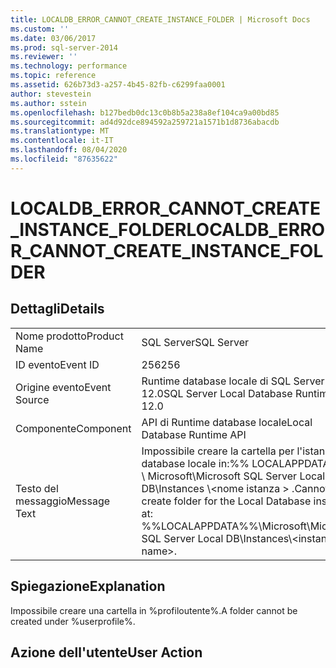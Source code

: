 ```yaml
---
title: LOCALDB_ERROR_CANNOT_CREATE_INSTANCE_FOLDER | Microsoft Docs
ms.custom: ''
ms.date: 03/06/2017
ms.prod: sql-server-2014
ms.reviewer: ''
ms.technology: performance
ms.topic: reference
ms.assetid: 626b73d3-a257-4b45-82fb-c6299faa0001
author: stevestein
ms.author: sstein
ms.openlocfilehash: b127bedb0dc13c0b8b5a238a8ef104ca9a00bd85
ms.sourcegitcommit: ad4d92dce894592a259721a1571b1d8736abacdb
ms.translationtype: MT
ms.contentlocale: it-IT
ms.lasthandoff: 08/04/2020
ms.locfileid: "87635622"
---
```

# <a name="localdb_error_cannot_create_instance_folder"></a><span data-ttu-id="c1cf6-102">LOCALDB_ERROR_CANNOT_CREATE_INSTANCE_FOLDER</span><span class="sxs-lookup"><span data-stu-id="c1cf6-102">LOCALDB_ERROR_CANNOT_CREATE_INSTANCE_FOLDER</span></span>
    
## <a name="details"></a><span data-ttu-id="c1cf6-103">Dettagli</span><span class="sxs-lookup"><span data-stu-id="c1cf6-103">Details</span></span>  
  
|||  
|-|-|  
|<span data-ttu-id="c1cf6-104">Nome prodotto</span><span class="sxs-lookup"><span data-stu-id="c1cf6-104">Product Name</span></span>|<span data-ttu-id="c1cf6-105">SQL Server</span><span class="sxs-lookup"><span data-stu-id="c1cf6-105">SQL Server</span></span>|  
|<span data-ttu-id="c1cf6-106">ID evento</span><span class="sxs-lookup"><span data-stu-id="c1cf6-106">Event ID</span></span>|<span data-ttu-id="c1cf6-107">256</span><span class="sxs-lookup"><span data-stu-id="c1cf6-107">256</span></span>|  
|<span data-ttu-id="c1cf6-108">Origine evento</span><span class="sxs-lookup"><span data-stu-id="c1cf6-108">Event Source</span></span>|<span data-ttu-id="c1cf6-109">Runtime database locale di SQL Server 12.0</span><span class="sxs-lookup"><span data-stu-id="c1cf6-109">SQL Server Local Database Runtime 12.0</span></span>|  
|<span data-ttu-id="c1cf6-110">Componente</span><span class="sxs-lookup"><span data-stu-id="c1cf6-110">Component</span></span>|<span data-ttu-id="c1cf6-111">API di Runtime database locale</span><span class="sxs-lookup"><span data-stu-id="c1cf6-111">Local Database Runtime API</span></span>|  
|<span data-ttu-id="c1cf6-112">Testo del messaggio</span><span class="sxs-lookup"><span data-stu-id="c1cf6-112">Message Text</span></span>|<span data-ttu-id="c1cf6-113">Impossibile creare la cartella per l'istanza del database locale in:%% LOCALAPPDATA%% \ Microsoft\Microsoft SQL Server Local DB\Instances \\<nome istanza \> .</span><span class="sxs-lookup"><span data-stu-id="c1cf6-113">Cannot create folder for the Local Database instance at: %%LOCALAPPDATA%%\Microsoft\Microsoft SQL Server Local DB\Instances\\<instance name\>.</span></span>|  
  
## <a name="explanation"></a><span data-ttu-id="c1cf6-114">Spiegazione</span><span class="sxs-lookup"><span data-stu-id="c1cf6-114">Explanation</span></span>  
 <span data-ttu-id="c1cf6-115">Impossibile creare una cartella in %profiloutente%.</span><span class="sxs-lookup"><span data-stu-id="c1cf6-115">A folder cannot be created under %userprofile%.</span></span>  
  
## <a name="user-action"></a><span data-ttu-id="c1cf6-116">Azione dell'utente</span><span class="sxs-lookup"><span data-stu-id="c1cf6-116">User Action</span></span>  
  
